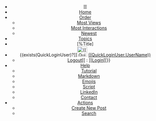 ﻿<header id="header">
<nav>

* &#9776;
* [Home](Index.md)
* [Order](#)
	* [Most Views](#)
	* [Most Interactions](#)
	* [Newest](#)
* [Topics](#)
* [%Title]
* {{exists(QuickLoginUser)?]]<img alt="((QuickLoginUser.UserName))" with="32" height="32" src="((QuickLoginUser.AvatarUrl))?Width=32&Height=32"/> [((QuickLoginUser.UserName))](#)
	* [Logout](LogOut.md)[[ : ]][Login](Login.md)[[}}
* [Help](#)
	* [Tutorial](/Tutorial.md)
	* [Markdown](/Markdown.md)
	* [Emojis](/Emojis.md)
	* [Script](/Script.md)
	* [LinkedIn](https://www.linkedin.com/in/peterwaher/)
	* [Contact](https://waher.se/Feedback.md)
* [Actions](#)
	* [Create New Post](CreatePost.md)
	* [Search](#)

</nav>
</header>